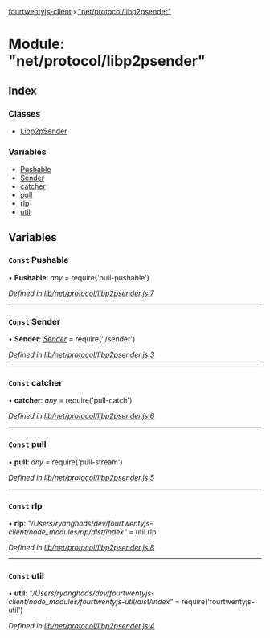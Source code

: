[fourtwentyjs-client](../README.md) › ["net/protocol/libp2psender"](_net_protocol_libp2psender_.md)

# Module: "net/protocol/libp2psender"

## Index

### Classes

* [Libp2pSender](../classes/_net_protocol_libp2psender_.libp2psender.md)

### Variables

* [Pushable](_net_protocol_libp2psender_.md#const-pushable)
* [Sender](_net_protocol_libp2psender_.md#const-sender)
* [catcher](_net_protocol_libp2psender_.md#const-catcher)
* [pull](_net_protocol_libp2psender_.md#const-pull)
* [rlp](_net_protocol_libp2psender_.md#const-rlp)
* [util](_net_protocol_libp2psender_.md#const-util)

## Variables

### `Const` Pushable

• **Pushable**: *any* = require('pull-pushable')

*Defined in [lib/net/protocol/libp2psender.js:7](https://github.com/420integrated/fourtwentyjs-client/blob/master/lib/net/protocol/libp2psender.js#L7)*

___

### `Const` Sender

• **Sender**: *[Sender](../classes/_net_protocol_sender_.sender.md)* = require('./sender')

*Defined in [lib/net/protocol/libp2psender.js:3](https://github.com/420integrated/fourtwentyjs-client/blob/master/lib/net/protocol/libp2psender.js#L3)*

___

### `Const` catcher

• **catcher**: *any* = require('pull-catch')

*Defined in [lib/net/protocol/libp2psender.js:6](https://github.com/420integrated/fourtwentyjs-client/blob/master/lib/net/protocol/libp2psender.js#L6)*

___

### `Const` pull

• **pull**: *any* = require('pull-stream')

*Defined in [lib/net/protocol/libp2psender.js:5](https://github.com/420integrated/fourtwentyjs-client/blob/master/lib/net/protocol/libp2psender.js#L5)*

___

### `Const` rlp

• **rlp**: *"/Users/ryanghods/dev/fourtwentyjs-client/node_modules/rlp/dist/index"* = util.rlp

*Defined in [lib/net/protocol/libp2psender.js:8](https://github.com/420integrated/fourtwentyjs-client/blob/master/lib/net/protocol/libp2psender.js#L8)*

___

### `Const` util

• **util**: *"/Users/ryanghods/dev/fourtwentyjs-client/node_modules/fourtwentyjs-util/dist/index"* = require('fourtwentyjs-util')

*Defined in [lib/net/protocol/libp2psender.js:4](https://github.com/420integrated/fourtwentyjs-client/blob/master/lib/net/protocol/libp2psender.js#L4)*
